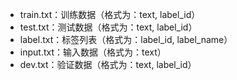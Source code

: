 - train.txt：训练数据（格式为：text, label_id）
- test.txt：测试数据（格式为：text, label_id）
- label.txt：标签列表（格式为：label_id, label_name）
- input.txt：输入数据（格式为：text）
- dev.txt：验证数据（格式为：text, label_id）